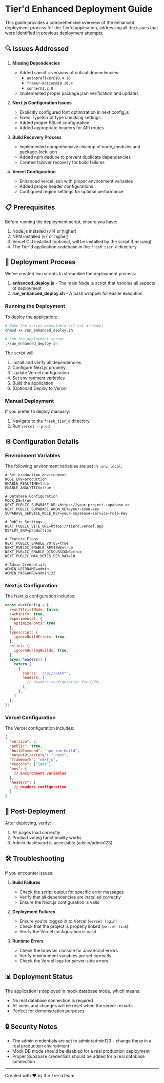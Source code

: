 # Tier'd Enhanced Deployment Guide

This guide provides a comprehensive overview of the enhanced deployment process for the Tier'd application, addressing all the issues that were identified in previous deployment attempts.

## 🔍 Issues Addressed

1. **Missing Dependencies**
   - Added specific versions of critical dependencies:
     - `autoprefixer@10.4.16`
     - `framer-motion@10.16.4`
     - `sonner@1.2.0`
   - Implemented proper package.json verification and updates

2. **Next.js Configuration Issues**
   - Explicitly configured font optimization in next.config.js
   - Fixed TypeScript type checking settings
   - Added proper ESLint configuration
   - Added appropriate headers for API routes

3. **Build Recovery Process**
   - Implemented comprehensive cleanup of node_modules and package-lock.json
   - Added npm dedupe to prevent duplicate dependencies
   - Created failover recovery for build failures

4. **Vercel Configuration**
   - Enhanced vercel.json with proper environment variables
   - Added proper header configurations
   - Configured region settings for optimal performance

## 📋 Prerequisites

Before running the deployment script, ensure you have:

1. Node.js installed (v14 or higher)
2. NPM installed (v7 or higher)
3. Vercel CLI installed (optional, will be installed by the script if missing)
4. The Tier'd application codebase in the `fresh_tier_d` directory

## 🚀 Deployment Process

We've created two scripts to streamline the deployment process:

1. **enhanced_deploy.js** - The main Node.js script that handles all aspects of deployment
2. **run_enhanced_deploy.sh** - A bash wrapper for easier execution

### Running the Deployment

To deploy the application:

```bash
# Make the script executable (if not already)
chmod +x run_enhanced_deploy.sh

# Run the deployment script
./run_enhanced_deploy.sh
```

The script will:

1. Install and verify all dependencies
2. Configure Next.js properly
3. Update Vercel configuration
4. Set environment variables
5. Build the application
6. (Optional) Deploy to Vercel

### Manual Deployment

If you prefer to deploy manually:

1. Navigate to the `fresh_tier_d` directory
2. Run `vercel --prod`

## ⚙️ Configuration Details

### Environment Variables

The following environment variables are set in `.env.local`:

```
# Set production environment
NODE_ENV=production
ENABLE_REALTIME=true
ENABLE_ANALYTICS=true

# Database Configuration
MOCK_DB=true
NEXT_PUBLIC_SUPABASE_URL=https://your-project.supabase.co
NEXT_PUBLIC_SUPABASE_ANON_KEY=your-anon-key
SUPABASE_SERVICE_ROLE_KEY=your-supabase-service-role-key

# Public Settings
NEXT_PUBLIC_SITE_URL=https://tierd.vercel.app
DEPLOY_ENV=production

# Feature Flags
NEXT_PUBLIC_ENABLE_VOTES=true
NEXT_PUBLIC_ENABLE_REVIEWS=true
NEXT_PUBLIC_ENABLE_DISCUSSIONS=true
NEXT_PUBLIC_MAX_VOTES_PER_DAY=10

# Admin Credentials
ADMIN_USERNAME=admin
ADMIN_PASSWORD=admin123
```

### Next.js Configuration

The Next.js configuration includes:

```javascript
const nextConfig = {
  reactStrictMode: false,
  swcMinify: true,
  experimental: {
    optimizeFonts: true
  },
  typescript: {
    ignoreBuildErrors: true,
  },
  eslint: {
    ignoreDuringBuilds: true,
  },
  async headers() {
    return [
      {
        source: '/api/:path*',
        headers: [
          // Headers configuration for CORS
        ],
      },
    ]
  },
};
```

### Vercel Configuration

The Vercel configuration includes:

```json
{
  "version": 2,
  "public": true,
  "buildCommand": "npm run build",
  "outputDirectory": ".next",
  "framework": "nextjs",
  "regions": ["iad1"],
  "env": {
    // Environment variables
  },
  "headers": [
    // Headers configuration
  ]
}
```

## 📝 Post-Deployment

After deploying, verify:

1. All pages load correctly
2. Product voting functionality works
3. Admin dashboard is accessible (admin/admin123)

## 🛠️ Troubleshooting

If you encounter issues:

1. **Build Failures**
   - Check the script output for specific error messages
   - Verify that all dependencies are installed correctly
   - Ensure the Next.js configuration is valid

2. **Deployment Failures**
   - Ensure you're logged in to Vercel (`vercel login`)
   - Check that the project is properly linked (`vercel link`)
   - Verify the Vercel configuration is valid

3. **Runtime Errors**
   - Check the browser console for JavaScript errors
   - Verify environment variables are set correctly
   - Check the Vercel logs for server-side errors

## 📊 Deployment Status

The application is deployed in mock database mode, which means:
- No real database connection is required
- All votes and changes will be reset when the server restarts
- Perfect for demonstration purposes

## 🔒 Security Notes

- The admin credentials are set to admin/admin123 - change these in a real production environment
- Mock DB mode should be disabled for a real production deployment
- Proper Supabase credentials should be added for a real database connection

---

Created with ❤️ by the Tier'd team 